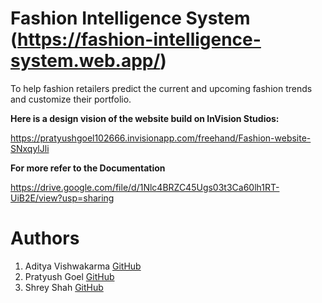 # Fashion Intelligence System (https://fashion-intelligence-system.web.app/)

To help fashion retailers predict the current and upcoming fashion trends and customize their portfolio.

**Here is a design vision of the website build on InVision Studios:**

https://pratyushgoel102666.invisionapp.com/freehand/Fashion-website-SNxqylJli

**For more refer to the Documentation**

https://drive.google.com/file/d/1Nlc4BRZC45Ugs03t3Ca60lh1RT-UiB2E/view?usp=sharing

# Authors
1. Aditya Vishwakarma [GitHub](https://github.com/adivish1999) 
2. Pratyush Goel [GitHub](https://github.com/GoelPratyush)
3. Shrey Shah  [GitHub](https://github.com/imshreyshah)
